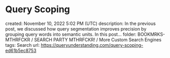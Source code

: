 # Query Scoping

created: November 10, 2022 5:02 PM (UTC)
description: In the previous post, we discussed how query segmentation improves precision by grouping query words into semantic units. In this post…
folder: BOOKMRKS-MTHRFCKR / SEARCH PARTY MTHRFCKR! / More Custom Search Engines
tags: Search
url: https://queryunderstanding.com/query-scoping-ed61b5ec8753